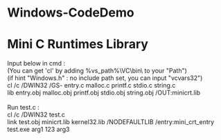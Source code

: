 # Windows-CodeDemo
<h1>Mini C Runtimes Library<br></h1>

Input below in cmd : <br>
(You can get 'cl' by adding %vs_path%\VC\bin\ to your "Path") <br>
(if hint "Windows.h" : no include path set, you can input "vcvars32")<br>
cl /c /DWIN32 /GS- entry.c malloc.c printf.c stdio.c string.c <br>
lib entry.obj malloc.obj printf.obj stdio.obj string.obj /OUT:minicrt.lib <br>
<br>
Run test.c :<br>
cl /c /DWIN32 test.c <br>
link test.obj minicrt.lib kernel32.lib /NODEFAULTLIB /entry:mini_crt_entry<br>
test.exe arg1 123 arg3